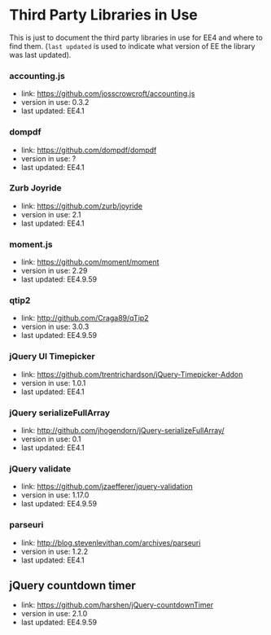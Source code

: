 # Third Party Libraries in Use

This is just to document the third party libraries in use for EE4 and where to find them. (`last updated` is used to indicate what version of EE the library was last updated).

### accounting.js

* link: https://github.com/josscrowcroft/accounting.js
* version in use: 0.3.2
* last updated: EE4.1

### dompdf

* link: https://github.com/dompdf/dompdf
* version in use: ?
* last updated: EE4.1

### Zurb Joyride

* link: https://github.com/zurb/joyride
* version in use: 2.1
* last updated: EE4.1

### moment.js

* link: https://github.com/moment/moment
* version in use: 2.29
* last updated: EE4.9.59

### qtip2

* link: http://github.com/Craga89/qTip2
* version in use: 3.0.3
* last updated: EE4.9.59


### jQuery UI Timepicker

* link: https://github.com/trentrichardson/jQuery-Timepicker-Addon
* version in use: 1.0.1
* last updated: EE4.1


### jQuery serializeFullArray

* link: http://github.com/jhogendorn/jQuery-serializeFullArray/
* version in use: 0.1
* last updated: EE4.1

### jQuery validate

* link: https://github.com/jzaefferer/jquery-validation
* version in use: 1.17.0
* last updated: EE4.9.59

### parseuri

* link: http://blog.stevenlevithan.com/archives/parseuri
* version in use: 1.2.2
* last updated: EE4.1

## jQuery countdown timer

* link: https://github.com/harshen/jQuery-countdownTimer
* version in use: 2.1.0
* last updated: EE4.9.59